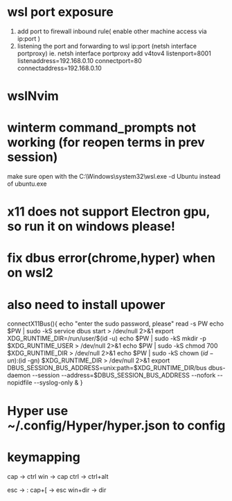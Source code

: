 # wsl port exposure
1. add port to firewall inbound rule( enable other machine access via ip:port )
2. listening the port and forwarding to wsl ip:port (netsh interface portproxy)
   ie. netsh interface portproxy add v4tov4 listenport=8001 listenaddress=192.168.0.10 connectport=80 connectaddress=192.168.0.10

# wslNvim


# winterm command_prompts not working (for reopen terms in prev session)
make sure open with the C:\Windows\system32\wsl.exe -d Ubuntu instead of ubuntu.exe

# x11 does not support Electron gpu, so run it on windows please!
# fix dbus error(chrome,hyper) when on wsl2
# also need to install upower
connectX11Bus(){
echo "enter the sudo password, please"
read -s PW
echo $PW | sudo -kS service dbus start > /dev/null 2>&1
export XDG_RUNTIME_DIR=/run/user/$(id -u)
echo $PW | sudo -kS mkdir -p $XDG_RUNTIME_USER > /dev/null 2>&1
echo $PW | sudo -kS chmod 700 $XDG_RUNTIME_DIR > /dev/null 2>&1
echo $PW | sudo -kS chown $(id -un):$(id -gn) $XDG_RUNTIME_DIR > /dev/null 2>&1
export DBUS_SESSION_BUS_ADDRESS=unix:path=$XDG_RUNTIME_DIR/bus
dbus-daemon --session --address=$DBUS_SESSION_BUS_ADDRESS --nofork --nopidfile --syslog-only &
}

# Hyper use ~/.config/Hyper/hyper.json to config


# keymapping
cap -> ctrl
win -> cap
ctrl -> ctrl+alt

esc -> :
cap+[ -> esc
win+dir -> dir

